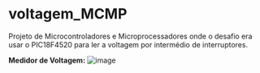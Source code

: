 # voltagem_MCMP
Projeto de Microcontroladores e Microprocessadores onde o desafio era usar o PIC18F4520 para ler a voltagem por intermédio de interruptores.

**Medidor de Voltagem:**
![image](https://user-images.githubusercontent.com/102734845/175971993-c5f43d3f-96ff-4a2d-98f3-997c443a6363.png)
